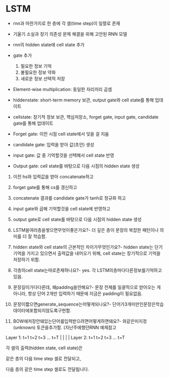 # LSTM
- rnn과 마찬가지로 한 층에 각 셀(time step)이 일렬로 존재
- 기울기 소실과 장기 의존성 문제 해결을 위해 고안된 RNN 모델
- rnn의 hidden state에 cell state 추가
- gate 추가
  1. 필요한 정보 기억
  2. 불필요한 정보 약화
  3. 새로운 정보 선택적 저장
- Element-wise multiplication: 동일한 자리끼리 곱셈
- hiddenstate: short-term memory 보관, output gate와 cell state를 통해 업데이트
- cellstate: 장기적 정보 보관, 핵심저장소, forget gate, input gate, candidate gate를 통해 업데이트

- Forget gate: 이전 시점 cell state에서 잊을 걸 지움
- candidate gate: 입력을 받아 값(초안) 생성
- input gate: 값 중 기억할것을 선택해서 cell state 반영
- Output gate: cell state를 바탕으로 다음 시점의 hidden state 생성

1. 이전 hs와 입력값을 받아 concatenate하고
2. forget gate를 통해 cs를 갱신하고
3. concatenate 결과를 candidate gate가 tanh로 정규화 하고
4. input gate와 곱해 기억할것을 cell state에 반영하고
5. output gate로 cell state를 바탕으로 다음 시점의 hidden state 생성


1. LSTM을여러층을쌓으면무엇이좋은가요?- 더 깊은 층이 문장의 복잡한 패턴이나 의미를 더 잘 학습함.
2. hidden state와 cell state의 근본적인 차이가무엇인가요?- hidden state는 단기 기억을 가지고 있으면서 출력값을 내어오기 위해, cell state는 장기적으로 기억을 저장하기 위함.
3. 각층의cell state는따로존재하나요?- yes. 각 LSTM의층마다다른정보를기억하고있음.
4. 문장길이가다다른데, 왜padding을안해요?- 문장 전체를 일괄적으로 받아오는 게 아니라, 항상 단어 2개만 입력하기 때문에 지금은 padding이 필요없음.
5. 문장이짧으면generate_sequence는어떻게되나요?- 단어가3개미만인문장은학습데이터에포함되지않도록구현함.
6. BOW에저장안돼있는단어를입력받으려면어떻게하면돼요?- <UNK> 와같은미지정(unknown) 토큰을추가함. (지난주에했던RNN  예제참고


Layer 1:   t=1   t=2   t=3   ...   t=T
              |     |     |           |
Layer 2:   t=1   t=2   t=3   ...   t=T

각 셀의 출력(hidden state, cell state)은

같은 층의 다음 time step 셀로 전달되고,

다음 층의 같은 time step 셀로도 전달됩니다.
